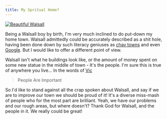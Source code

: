 ```yaml
---
title: My Spritual Home?
---
```

[![Beautiful Walsall](http://static.flickr.com/40/83574635_4b4c110770.jpg)](http://www.flickr.com/photos/roobottom/83574635/ "Photo Sharing") 

Being a Walsall boy by birth, I'm very much inclined to do put-down my home town. Walsall admittedly could be accurately described as a shit hole, having been done down by such literacy geniuses as [chav towns](http://www.chavtowns.co.uk/modules.php?name=News&file=article&sid=816 "Walsall on chavtowns.co.uk") and even [Google](http://answers.google.com/answers/threadview?id=97428 "What's Walsall Like?"). But I would like to offer a different point of view. 

Walsall isn't what he buildings look like, or the amount of money spent on some new statue in the middle of town - It's the people. I'm sure this is true of anywhere you live... In the words of [Vic](http://www.walsallcommunitychurch.org "Walsall Community Church")

> People Are Important

So I'd like to stand against all the crap spoken about Walsall, and say if we are to improve our town we should be proud of it! It's a diverse miss-mash of people who for the most part are brilliant. Yeah, we have our problems and our rough areas, but where doesn't? Thank God for Walsall, and the people in it. We really could be great!